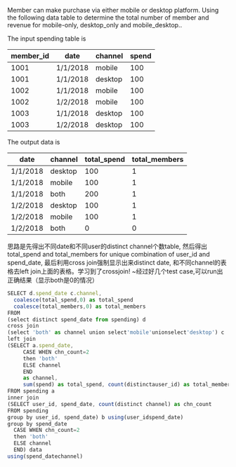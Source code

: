 Member can make purchase via either mobile  or desktop platform. Using the following data table to determine the total number of member and revenue for mobile-only, desktop_only and mobile_desktop..

The input spending table is

member_id|    date|    channel|   spend
--|--|--|--
1001|    1/1/2018|    mobile|    100
1001|    1/1/2018|    desktop|    100
1002|    1/1/2018|    mobile|    100
1002|    1/2/2018|    mobile|    100
1003|    1/1/2018|    desktop|    100
1003|    1/2/2018|    desktop|    100

The output data is

date|    channel|    total_spend|    total_members
--|--|--|--
1/1/2018|    desktop|    100|    1
1/1/2018|    mobile|    100|    1
1/1/2018|    both|    200|    1
1/2/2018|    desktop|    100|    1
1/2/2018|    mobile|    100|    1
1/2/2018|    both|    0|    0

思路是先得出不同date和不同user的distinct channel个数table, 然后得出total_spend and total_members for unique combination of user_id and spend_date, 最后利用cross join强制显示出来distinct date, 和不同channel的表格去left join上面的表格。学习到了crossjoin! ~经过好几个test case,可以run出正确结果（显示both是0的情况）
```javascript
SELECT d.spend_date c.channel,
  coalesce(total_spend,0) as total_spend
  coalesce(total_members,0) as total_members
FROM
(select distinct spend_date from spending) d
cross join
(select 'both' as channel union select'mobile'unionselect'desktop') c
left join
(SELECT a.spend_date,
     CASE WHEN chn_count=2
     then 'both'
     ELSE channel
     END
     as channel,
     sum(spend) as total_spend, count(distinctauser_id) as total_members
FROM spending a
inner join
(SELECT user_id, spend_date, count(distinct channel) as chn_count
FROM spending
group by user_id, spend_date) b using(user_idspend_date)
group by spend_date 
  CASE WHEN chn_count=2
  then 'both'
  ELSE channel
  END) data
using(spend_datechannel)
```
